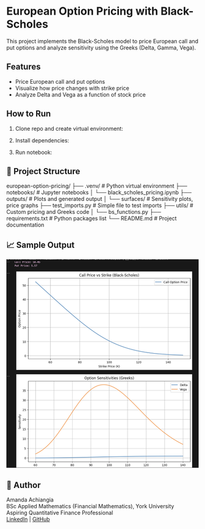 # European Option Pricing with Black-Scholes

This project implements the Black-Scholes model to price European call and put options and analyze sensitivity using the Greeks (Delta, Gamma, Vega).

## Features
- Price European call and put options
- Visualize how price changes with strike price
- Analyze Delta and Vega as a function of stock price

## How to Run

1. Clone repo and create virtual environment:

2. Install dependencies:

3. Run notebook:

## 📁 Project Structure
european-option-pricing/
├── .venv/                     # Python virtual environment
├── notebooks/                 # Jupyter notebooks
│   └── black_scholes_pricing.ipynb
├── outputs/                   # Plots and generated output
│   └── surfaces/              # Sensitivity plots, price graphs
├── test_imports.py           # Simple file to test imports
├── utils/                    # Custom pricing and Greeks code
│   └── bs_functions.py
├── requirements.txt          # Python packages list
└── README.md                 # Project documentation

## 📈 Sample Output

![Option Greeks Plot](outputs/surfaces.png)

## 👤 Author

Amanda Achiangia  
BSc Applied Mathematics (Financial Mathematics), York University  
Aspiring Quantitative Finance Professional  
[LinkedIn](https://www.linkedin.com/in/amanda-a-602328284/) | [GitHub](https://github.com/sensor-aae)

